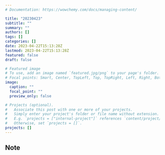 ```yaml
---
# Documentation: https://wowchemy.com/docs/managing-content/

title: "20230423"
subtitle: ""
summary: ""
authors: []
tags: []
categories: []
date: 2023-04-22T15:13:28Z
lastmod: 2023-04-22T15:13:28Z
featured: false
draft: false

# Featured image
# To use, add an image named `featured.jpg/png` to your page's folder.
# Focal points: Smart, Center, TopLeft, Top, TopRight, Left, Right, BottomLeft, Bottom, BottomRight.
image:
  caption: ""
  focal_point: ""
  preview_only: false

# Projects (optional).
#   Associate this post with one or more of your projects.
#   Simply enter your project's folder or file name without extension.
#   E.g. `projects = ["internal-project"]` references `content/project/deep-learning/index.md`.
#   Otherwise, set `projects = []`.
projects: []
---
```


## Note

